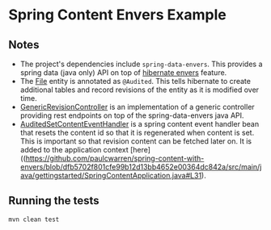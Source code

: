 # Spring Content Envers Example

## Notes
- The project's dependencies include `spring-data-envers`.  This provides a spring data (java only) API on top of [hibernate envers](https://hibernate.org/orm/envers/) feature.
- The [File](https://github.com/paulcwarren/spring-content-with-envers/blob/c388ff768a9524881d6d85a2e54dce3d79031ecd/src/main/java/gettingstarted/File.java) entity is annotated as `@Audited`.  This tells hibernate to create additional tables and record revisions of the entity 
as it is modified over time.
- [GenericRevisionController](https://github.com/paulcwarren/spring-content-with-envers/blob/dfb5702f801cfe99b12d13bb4652e00364dc842a/src/main/java/gettingstarted/GenericRevisionsController.java) is 
an implementation of a generic controller providing rest endpoints on top of the spring-data-envers java API.
- [AuditedSetContentEventHandler](https://github.com/paulcwarren/spring-content-with-envers/blob/dfb5702f801cfe99b12d13bb4652e00364dc842a/src/main/java/gettingstarted/AuditedSetContentEventHandler.java) is 
a spring content event handler bean that resets the content id so that it is regenerated when content is set.  This is important so that 
revision content can be fetched later on.   It is added to the application context [here]((https://github.com/paulcwarren/spring-content-with-envers/blob/dfb5702f801cfe99b12d13bb4652e00364dc842a/src/main/java/gettingstarted/SpringContentApplication.java#L31).

## Running the tests

`mvn clean test`

